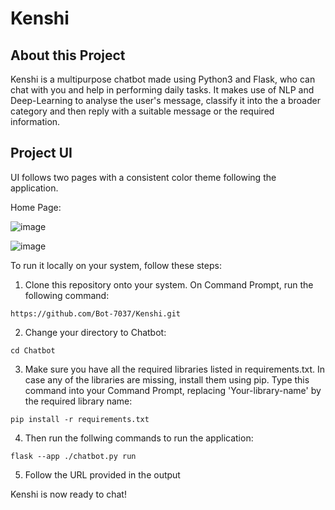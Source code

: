 # Kenshi

## About this Project
Kenshi is a multipurpose chatbot made using Python3 and Flask, who can chat with you and help in performing daily tasks. It makes use of NLP and Deep-Learning to analyse the user's message, classify it into the a broader category and then reply with a suitable message or the required information.

## Project UI

UI follows two pages with a consistent color theme following the application.

Home Page:

![image](./UI/main_screen.PNG)

![image](./UI/chat_screen.PNG)

To run it locally on your system, follow these steps:
1. Clone this repository onto your system. On Command Prompt, run the following command:

```
https://github.com/Bot-7037/Kenshi.git
```
2. Change your directory to Chatbot:
```
cd Chatbot
```
3. Make sure you have all the required libraries listed in requirements.txt. In case any of the libraries are missing, install them using pip. Type this command into your Command Prompt, replacing 'Your-library-name' by the required library name:
```
pip install -r requirements.txt
```
4. Then run the follwing commands to run the application:
```
flask --app ./chatbot.py run
```

5. Follow the URL provided in the output

Kenshi is now ready to chat!

